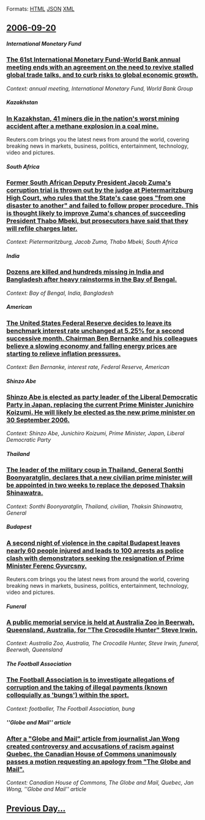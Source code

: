 
Formats: [HTML](2006/09/20/index.html)  [JSON](2006/09/20/index.json)  [XML](2006/09/20/index.xml)  

## [2006-09-20](/news/2006/09/20/index.md)

##### International Monetary Fund
### [ The 61st International Monetary Fund-World Bank annual meeting ends with an agreement on the need to revive stalled global trade talks, and to curb risks to global economic growth. ](/news/2006/09/20/the-61st-international-monetary-fund-world-bank-annual-meeting-ends-with-an-agreement-on-the-need-to-revive-stalled-global-trade-talks-and.md)
_Context: annual meeting, International Monetary Fund, World Bank Group_

##### Kazakhstan
### [ In Kazakhstan, 41 miners die in the nation's worst mining accident after a methane explosion in a coal mine. ](/news/2006/09/20/in-kazakhstan-41-miners-die-in-the-nation-s-worst-mining-accident-after-a-methane-explosion-in-a-coal-mine.md)
Reuters.com brings you the latest news from around the world, covering breaking news in markets, business, politics, entertainment, technology, video and pictures.

##### South Africa
### [ Former South African Deputy President Jacob Zuma's corruption trial is thrown out by the judge at Pietermaritzburg High Court, who rules that the State's case goes "from one disaster to another" and failed to follow proper procedure. This is thought likely to improve Zuma's chances of succeeding President Thabo Mbeki, but prosecutors have said that they will refile charges later. ](/news/2006/09/20/former-south-african-deputy-president-jacob-zuma-s-corruption-trial-is-thrown-out-by-the-judge-at-pietermaritzburg-high-court-who-rules-th.md)
_Context: Pietermaritzburg, Jacob Zuma, Thabo Mbeki, South Africa_

##### India
### [ Dozens are killed and hundreds missing in India and Bangladesh after heavy rainstorms in the Bay of Bengal. ](/news/2006/09/20/dozens-are-killed-and-hundreds-missing-in-india-and-bangladesh-after-heavy-rainstorms-in-the-bay-of-bengal.md)
_Context: Bay of Bengal, India, Bangladesh_

##### American
### [ The United States Federal Reserve decides to leave its benchmark interest rate unchanged at 5.25% for a second successive month. Chairman Ben Bernanke and his colleagues believe a slowing economy and falling energy prices are starting to relieve inflation pressures. ](/news/2006/09/20/the-united-states-federal-reserve-decides-to-leave-its-benchmark-interest-rate-unchanged-at-5-25-for-a-second-successive-month-chairman-b.md)
_Context: Ben Bernanke, interest rate, Federal Reserve, American_

##### Shinzo Abe
### [ Shinzo Abe is elected as party leader of the Liberal Democratic Party in Japan, replacing the current Prime Minister Junichiro Koizumi. He will likely be elected as the new prime minister on 30 September 2006. ](/news/2006/09/20/shinzo-abe-is-elected-as-party-leader-of-the-liberal-democratic-party-in-japan-replacing-the-current-prime-minister-junichiro-koizumi-he.md)
_Context: Shinzo Abe, Junichiro Koizumi, Prime Minister, Japan, Liberal Democratic Party_

##### Thailand
### [ The leader of the military coup in Thailand, General Sonthi Boonyaratglin, declares that a new civilian prime minister will be appointed in two weeks to replace the deposed Thaksin Shinawatra. ](/news/2006/09/20/the-leader-of-the-military-coup-in-thailand-general-sonthi-boonyaratglin-declares-that-a-new-civilian-prime-minister-will-be-appointed-in.md)
_Context: Sonthi Boonyaratglin, Thailand, civilian, Thaksin Shinawatra, General_

##### Budapest
### [ A second night of violence in the capital Budapest leaves nearly 60 people injured and leads to 100 arrests as police clash with demonstrators seeking the resignation of Prime Minister Ferenc Gyurcsny. ](/news/2006/09/20/a-second-night-of-violence-in-the-capital-budapest-leaves-nearly-60-people-injured-and-leads-to-100-arrests-as-police-clash-with-demonstrat.md)
Reuters.com brings you the latest news from around the world, covering breaking news in markets, business, politics, entertainment, technology, video and pictures.

##### Funeral
### [ A public memorial service is held at Australia Zoo in Beerwah, Queensland, Australia, for "The Crocodile Hunter" Steve Irwin. ](/news/2006/09/20/a-public-memorial-service-is-held-at-australia-zoo-in-beerwah-queensland-australia-for-the-crocodile-hunter-steve-irwin.md)
_Context: Australia Zoo, Australia, The Crocodile Hunter, Steve Irwin, funeral, Beerwah, Queensland_

##### The Football Association
### [ The Football Association is to investigate allegations of corruption and the taking of illegal payments (known colloquially as 'bungs') within the sport. ](/news/2006/09/20/the-football-association-is-to-investigate-allegations-of-corruption-and-the-taking-of-illegal-payments-known-colloquially-as-bungs-wit.md)
_Context: footballer, The Football Association, bung_

##### ''Globe and Mail'' article
### [ After a "Globe and Mail" article from journalist Jan Wong created controversy and accusations of racism against Quebec, the Canadian House of Commons unanimously passes a motion requesting an apology from "The Globe and Mail". ](/news/2006/09/20/after-a-globe-and-mail-article-from-journalist-jan-wong-created-controversy-and-accusations-of-racism-against-quebec-the-canadian-house.md)
_Context: Canadian House of Commons, The Globe and Mail, Quebec, Jan Wong, ''Globe and Mail'' article_

## [Previous Day...](/news/2006/09/19/index.md)

